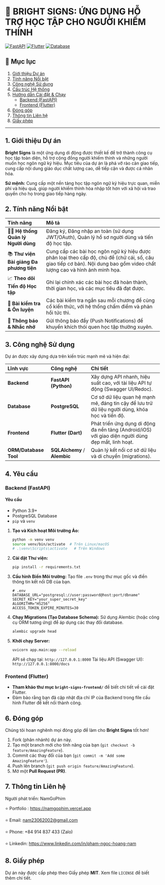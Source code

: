 # 🔆 BRIGHT SIGNS: ỨNG DỤNG HỖ TRỢ HỌC TẬP CHO NGƯỜI KHIẾM THÍNH

[![FastAPI](https://img.shields.io/badge/Backend-FastAPI-009688?style=for-the-badge&logo=fastapi)](https://fastapi.tiangolo.com/)
[![Flutter](https://img.shields.io/badge/Frontend-Flutter-02569B?style=for-the-badge&logo=flutter)](https://flutter.dev/)
[![Database](https://img.shields.io/badge/Database-PostgreSQL-336791?style=for-the-badge&logo=postgresql)](https://www.postgresql.org/)

## 📝 Mục lục

1.  [Giới thiệu Dự án](#1-giới-thiệu-dự-án)
2.  [Tính năng Nổi bật](#2-tính-năng-nổi-bật)
3.  [Công nghệ Sử dụng](#3-công-nghệ-sử-dụng)
4.  [Cấu trúc Hệ thống](#4-cấu-trúc-hệ-thống)
5.  [Hướng dẫn Cài đặt & Chạy](#5-hướng-dẫn-cài-đặt--chạy)
    * [Backend (FastAPI)](#backend-fastapi)
    * [Frontend (Flutter)](#frontend-flutter)
6.  [Đóng góp](#6-đóng-góp)
7.  [Thông tin Liên hệ](#7-thông-tin-liên-hệ)
8.  [Giấy phép](#8-giấy-phép)

---

## 1. Giới thiệu Dự án

**Bright Signs** là một ứng dụng di động được thiết kế để trở thành công cụ học tập toàn diện, hỗ trợ cộng đồng người khiếm thính và những người muốn học ngôn ngữ ký hiệu. Mục tiêu của dự án là phá vỡ rào cản giao tiếp, cung cấp nội dung giáo dục chất lượng cao, dễ tiếp cận và được cá nhân hóa.

**Sứ mệnh:** Cung cấp một nền tảng học tập ngôn ngữ ký hiệu trực quan, miễn phí và hiệu quả, giúp người khiếm thính hòa nhập tốt hơn với xã hội và trao quyền cho họ trong giao tiếp hàng ngày.

## 2. Tính năng Nổi bật

| Tính năng | Mô tả |
| :--- | :--- |
| 🧑‍💻 **Hệ thống Quản lý Người dùng** | Đăng ký, Đăng nhập an toàn (sử dụng JWT/OAuth), Quản lý hồ sơ người dùng và tiến độ học tập. |
| 📚 **Thư viện Bài giảng Đa phương tiện** | Cung cấp các bài học ngôn ngữ ký hiệu được phân loại theo cấp độ, chủ đề (chữ cái, số, câu giao tiếp cơ bản). Nội dung bao gồm video chất lượng cao và hình ảnh minh họa. |
| 📈 **Theo dõi Tiến độ Học tập** | Ghi lại chính xác các bài học đã hoàn thành, thời gian học, và các mục tiêu đã đạt được. |
| 🧠 **Bài kiểm tra & Ôn luyện** | Các bài kiểm tra ngắn sau mỗi chương để củng cố kiến thức, với hệ thống chấm điểm và phản hồi tức thì. |
| 🔔 **Thông báo & Nhắc nhở** | Gửi thông báo đẩy (Push Notifications) để khuyến khích thói quen học tập thường xuyên. |

## 3. Công nghệ Sử dụng

Dự án được xây dựng dựa trên kiến trúc mạnh mẽ và hiện đại:

| Lĩnh vực | Công nghệ | Chi tiết |
| :--- | :--- | :--- |
| **Backend** | **FastAPI (Python)** | Xây dựng API nhanh, hiệu suất cao, với tài liệu API tự động (Swagger UI/Redoc). |
| **Database** | **PostgreSQL** | Cơ sở dữ liệu quan hệ mạnh mẽ, đáng tin cậy để lưu trữ dữ liệu người dùng, khóa học và tiến độ. |
| **Frontend** | **Flutter (Dart)** | Phát triển ứng dụng di động đa nền tảng (Android/iOS) với giao diện người dùng đẹp mắt, linh hoạt. |
| **ORM/Database Tool** | **SQLAlchemy** / **Alembic** | Quản lý kết nối cơ sở dữ liệu và di chuyển (migrations). |

## 4. Yêu cầu 

### Backend (FastAPI)

#### Yêu cầu

* Python 3.9+
* PostgreSQL Database
* `pip` và `venv`



1.  **Tạo và Kích hoạt Môi trường Ảo:**
    ```bash
    python -m venv venv
    source venv/bin/activate  # Trên Linux/macOS
    # .\venv\Scripts\activate   # Trên Windows
    ```

2.  **Cài đặt Thư viện:**
    ```bash
    pip install -r requirements.txt
    ```

3.  **Cấu hình Biến Môi trường:**
    Tạo file `.env` trong thư mục gốc và điền thông tin kết nối DB của bạn.
    ```env
    # .env
    DATABASE_URL="postgresql://user:password@host:port/dbname"
    SECRET_KEY="your_super_secret_key"
    ALGORITHM="HS256"
    ACCESS_TOKEN_EXPIRE_MINUTES=30
    ```

4.  **Chạy Migrations (Tạo Database Schema):**
    Sử dụng Alembic (hoặc công cụ ORM tương ứng) để áp dụng các thay đổi database.
    ```bash
    alembic upgrade head
    ```

6.  **Khởi chạy Server:**
    ```bash
    uvicorn app.main:app --reload
    ```
    API sẽ chạy tại: `http://127.0.0.1:8000`
    Tài liệu API (Swagger UI): `http://127.0.0.1:8000/docs`

### Frontend (Flutter)

* **Tham khảo thư mục `bright-signs-frontend/`** để biết chi tiết về cài đặt Flutter.
* Đảm bảo rằng bạn đã cập nhật địa chỉ IP của Backend trong file cấu hình Flutter để kết nối thành công.

## 6. Đóng góp

Chúng tôi hoan nghênh mọi đóng góp để làm cho **Bright Signs** tốt hơn!

1.  Fork (phân nhánh) dự án này.
2.  Tạo một branch mới cho tính năng của bạn (`git checkout -b feature/AmazingFeature`).
3.  Commit các thay đổi của bạn (`git commit -m 'Add some AmazingFeature'`).
4.  Push lên branch (`git push origin feature/AmazingFeature`).
5.  Mở một **Pull Request (PR)**.

## 7. Thông tin Liên hệ

Người phát triển: NamGoPhim

⭐ Portfolio : https://namgophim.vercel.app

⭐ Email: nam23062002@gmail.com

⭐ Phone: +84 914 837 433 (Zalo)

⭐ Linkedin: https://www.linkedin.com/in/pham-ngoc-hoang-nam

## 8. Giấy phép

Dự án này được cấp phép theo Giấy phép **MIT**. Xem file `LICENSE` để biết thêm chi tiết.